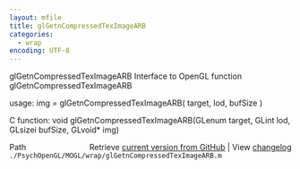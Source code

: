 ```yaml
---
layout: mfile
title: glGetnCompressedTexImageARB
categories:
  - wrap
encoding: UTF-8
---
```


glGetnCompressedTexImageARB  Interface to OpenGL function glGetnCompressedTexImageARB  

usage:  img = glGetnCompressedTexImageARB( target, lod, bufSize )  

C function:  void glGetnCompressedTexImageARB(GLenum target, GLint lod, GLsizei bufSize, GLvoid\* img)  


<div class="code_header" style="text-align:right;">
  <span style="float:left;">Path&nbsp;&nbsp;</span> <span class="counter">Retrieve <a href=
  "https://raw.github.com/Psychtoolbox-3/Psychtoolbox-3/beta/./PsychOpenGL/MOGL/wrap/glGetnCompressedTexImageARB.m">current version from GitHub</a> | View <a href=
  "https://github.com/Psychtoolbox-3/Psychtoolbox-3/commits/beta/./PsychOpenGL/MOGL/wrap/glGetnCompressedTexImageARB.m">changelog</a></span>
</div>
<div class="code">
  <code>./PsychOpenGL/MOGL/wrap/glGetnCompressedTexImageARB.m</code>
</div>
